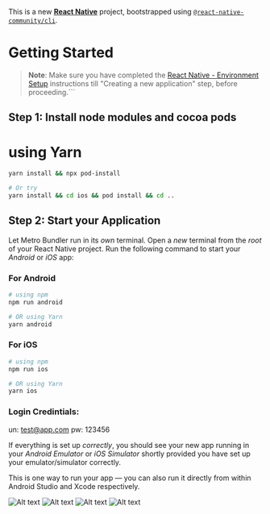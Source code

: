 This is a new [**React Native**](https://reactnative.dev) project, bootstrapped using [`@react-native-community/cli`](https://github.com/react-native-community/cli).

# Getting Started

>**Note**: Make sure you have completed the [React Native - Environment Setup](https://reactnative.dev/docs/environment-setup) instructions till "Creating a new application" step, before proceeding.```

## Step 1: Install node modules and cocoa pods

# using Yarn

```bash
yarn install && npx pod-install

# Or try
yarn install && cd ios && pod install && cd ..

```


## Step 2: Start your Application

Let Metro Bundler run in its _own_ terminal. Open a _new_ terminal from the _root_ of your React Native project. Run the following command to start your _Android_ or _iOS_ app:

### For Android

```bash
# using npm
npm run android

# OR using Yarn
yarn android
```

### For iOS

```bash
# using npm
npm run ios

# OR using Yarn
yarn ios
```

### Login Credintials:
un: test@app.com
pw: 123456

If everything is set up _correctly_, you should see your new app running in your _Android Emulator_ or _iOS Simulator_ shortly provided you have set up your emulator/simulator correctly.

This is one way to run your app — you can also run it directly from within Android Studio and Xcode respectively.

![Alt text](/screenshots/ios1.png?raw=true "Home Screen")
![Alt text](/screenshots/ios2.png?raw=true "Profile Screen")
![Alt text](/screenshots/ios3.png?raw=true "Event Details")
![Alt text](/screenshots/ios4.png?raw=true "Login Screen")